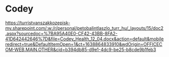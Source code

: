 # Codey
https://turristvanszakkozepisk-my.sharepoint.com/:w:/r/personal/petobalintlaszlo_turr_hu/_layouts/15/doc2.aspx?sourcedoc=%7BA95A40E0-CF42-43BB-8FA2-41D642442646%7D&file=Codey_Health_12_04.docx&action=default&mobileredirect=true&DefaultItemOpen=1&ct=1638864833910&wdOrigin=OFFICECOM-WEB.MAIN.OTHER&cid=b394db85-d9e1-4dc9-be25-b8cde9b1feb3
